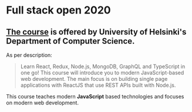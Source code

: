 # Full stack open 2020

[The course](https://fullstackopen.com/en "Full stack open 2020") is offered by **University of Helsinki**'s Department of __Computer Science__.
---
As per description:
> Learn React, Redux, Node.js, MongoDB, GraphQL and TypeScript in one go! This course will introduce you to modern JavaScript-based web development. The main focus is on building single page applications with ReactJS that use REST APIs built with Node.js.

This course teaches modern **JavaScript** based technologies and focuses on modern web development.